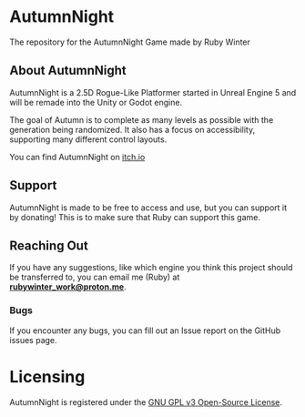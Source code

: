 # AutumnNight
The repository for the AutumnNight Game made by Ruby Winter

## About AutumnNight
AutumnNight is a 2.5D Rogue-Like Platformer started in Unreal Engine 5 and will be remade into the Unity or Godot engine.

The goal of Autumn is to complete as many levels as possible with the generation being randomized. It also has a focus on accessibility, supporting many different control layouts.

You can find AutumnNight on [itch.io]() 

## Support
AutumnNight is made to be free to access and use, but you can support it by donating! This is to make sure that Ruby can support this game.

## Reaching Out
If you have any suggestions, like which engine you think this project should be transferred to, you can email me (Ruby) at **rubywinter_work@proton.me**.

### Bugs
If you encounter any bugs, you can fill out an Issue report on the GitHub issues page.

# Licensing
AutumnNight is registered under the [GNU GPL v3 Open-Source License](LICENSE).
